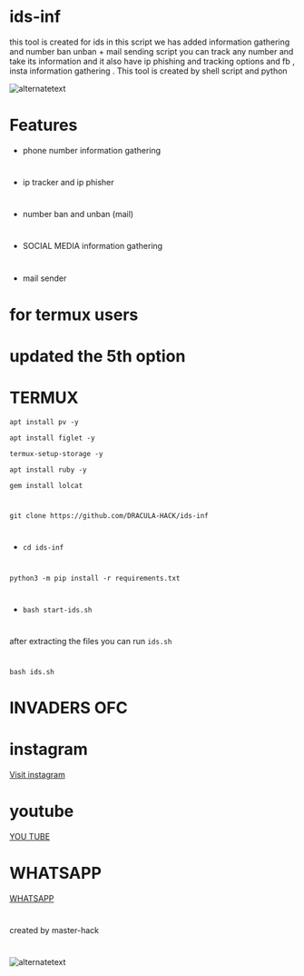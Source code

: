 # ids-inf
this tool is created for ids
in this script we has added information gathering 
and number ban unban + mail sending script 
you can track any number and take its information 
and it also have ip phishing and tracking options
and fb , insta information gathering .
This tool is created by shell script and python 

<img src="https://github.com/DRACULA-HACK/ids-inf/blob/main/IMG_20221219_105003.jpg" alt="alternatetext">

#
# Features
* phone number information gathering 
#
* ip tracker and ip phisher
#
* number ban and unban (mail)
#
* SOCIAL MEDIA information gathering 
#
* mail sender
#

# for termux users

# updated the 5th option 

# TERMUX 


` apt install pv -y `

` apt install figlet -y `

` termux-setup-storage -y `

` apt install ruby -y `

` gem install lolcat `

#
`git clone https://github.com/DRACULA-HACK/ids-inf `
#
* `cd ids-inf `
#
` python3 -m pip install -r requirements.txt `
#
* ` bash start-ids.sh `

#
after extracting the files you can run `ids.sh` 

#
` bash ids.sh `

# INVADERS OFC 
#


 
  
     
      
  
#

# instagram 

<a href="https://instagram.com/_invaders_ofc_?igshid=MTg0ZDhmNDA=">Visit instagram </a> 

# youtube
 
<a href="https://m.youtube.com/channel/UCcuJQhSiU80wigeMyHu9r_g">YOU TUBE </a>
#
# WHATSAPP
<a href="https://wa.me//+916235369260">WHATSAPP </a>
#
created 
by 
master-hack

#

<img src="https://github.com/DRACULA-HACK/ids-inf/blob/main/IMG_20221219_104937.jpg" alt="alternatetext">

#
